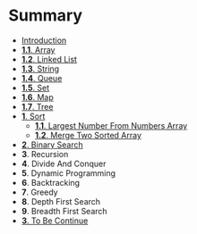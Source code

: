 # Summary

* [Introduction](README.md)
* [__1.1__. Array](Array/1_1_array.md)
* [__1.2__. Linked List](LinkedList/12_linked_list_md.md)
* [__1.3__. String](String/1_3_string.md)
* [__1.4__. Queue](Queue/1_4_queue.md)
* [__1.5__. Set](Set/1_5_set.md)
* [__1.6__. Map](Map/1_6_map.md)
* [__1.7__. Tree](Tree/1_7_tree.md)
* [__1__. Sort](2_1_sort.md)
   * [__1.1__. Largest Number From Numbers Array](Sort/largest_number_from_numbers_array.md)
   * [__1.2__. Merge Two Sorted Array](Sort/merge_two_sorted_array.md)
* [__2__. Binary Search](BinarySearch/2__binary_search.md)
* __3__. Recursion
* __4__. Divide And Conquer
* __5__. Dynamic Programming
* __6__. Backtracking
* __7__. Greedy
* __8__. Depth First Search
* __9__. Breadth First Search
* [__3__. To Be Continue](3__to_be_continue.md)

